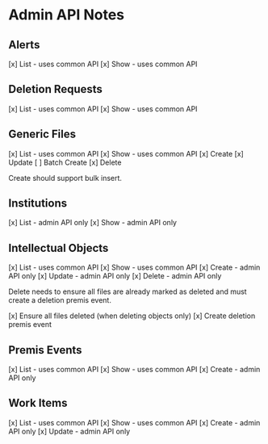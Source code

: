 # Admin API Notes

## Alerts

[x] List - uses common API
[x] Show - uses common API

## Deletion Requests

[x] List - uses common API
[x] Show - uses common API

## Generic Files

[x] List - uses common API
[x] Show - uses common API
[x] Create
[x] Update
[ ] Batch Create
[x] Delete

Create should support bulk insert.

## Institutions

[x] List - admin API only
[x] Show - admin API only

## Intellectual Objects

[x] List - uses common API
[x] Show - uses common API
[x] Create - admin API only
[x] Update - admin API only
[x] Delete - admin API only

Delete needs to ensure all files are already marked as deleted and must create a deletion premis event.

[x] Ensure all files deleted (when deleting objects only)
[x] Create deletion premis event

## Premis Events

[x] List - uses common API
[x] Show - uses common API
[x] Create - admin API only

## Work Items

[x] List - uses common API
[x] Show - uses common API
[x] Create - admin API only
[x] Update - admin API only
